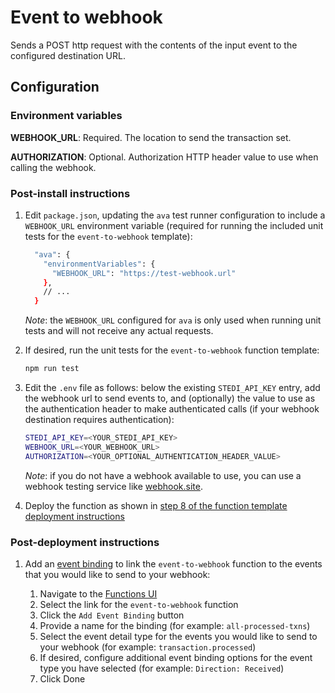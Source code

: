 # Event to webhook

Sends a POST http request with the contents of the input event to the configured destination URL.

## Configuration

### Environment variables

**WEBHOOK_URL**: Required. The location to send the transaction set.

**AUTHORIZATION**: Optional. Authorization HTTP header value to use when calling the webhook.

### Post-install instructions

1. Edit `package.json`, updating the `ava` test runner configuration to include a `WEBHOOK_URL` environment variable (required for running the included unit tests for the `event-to-webhook` template):

    ```bash
      "ava": {
        "environmentVariables": {
          "WEBHOOK_URL": "https://test-webhook.url"
        },
        // ...
      }
    ```

   _Note_: the `WEBHOOK_URL` configured for `ava` is only used when running unit tests and will not receive any actual requests.

2. If desired, run the unit tests for the `event-to-webhook` function template:

    ```bash
    npm run test
    ```

3. Edit the `.env` file as follows: below the existing `STEDI_API_KEY` entry, add the webhook url to send events to, and (optionally) the value to use as the authentication header to make authenticated calls (if your webhook destination requires authentication):

    ```bash
    STEDI_API_KEY=<YOUR_STEDI_API_KEY>
    WEBHOOK_URL=<YOUR_WEBHOOK_URL>
    AUTHORIZATION=<YOUR_OPTIONAL_AUTHENTICATION_HEADER_VALUE>
    ```

   _Note_: if you do not have a webhook available to use, you can use a webhook testing service like [webhook.site](https://webhook.site).

4. Deploy the function as shown in [step 8 of the function template deployment instructions](/README.md#deploying-function-templates)

### Post-deployment instructions

1. Add an [event binding](https://www.stedi.com/docs/core/consume-events-with-functions#subscribe-to-events) to link the `event-to-webhook` function to the events that you would like to send to your webhook:

    1. Navigate to the [Functions UI](https://www.stedi.com/app/functions)
    2. Select the link for the `event-to-webhook` function
    3. Click the `Add Event Binding` button
    4. Provide a name for the binding (for example: `all-processed-txns`)
    5. Select the event detail type for the events you would like to send to your webhook (for example: `transaction.processed`)
    6. If desired, configure additional event binding options for the event type you have selected (for example: `Direction: Received`)
    7. Click Done
